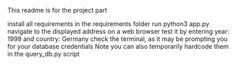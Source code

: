 This readme is for the project part

install all requirements in the requirements folder
run python3 app.py
navigate to the displayed address on a web browser
test it by entering year: 1999 and country: Germany
check the terminal, as it may be prompting you for your database credentials
    Note you can also temporarily hardcode them in the query_db.py script
